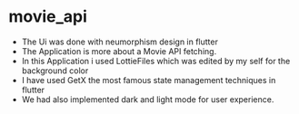# movie_api

- The Ui was done with neumorphism design in flutter
- The Application is more about a Movie API fetching.
- In this Application i used LottieFiles which was edited by my self for the background color
- I have used GetX the most famous state management techniques in flutter 
- We had also implemented dark and light mode for user experience.

